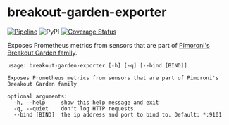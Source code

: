 # breakout-garden-exporter

[![Pipeline](https://github.com/andrewjw/breakout-garden-exporter/actions/workflows/build.yml/badge.svg)](https://github.com/andrewjw/breakout-garden-exporter/actions/workflows/build.yml) ![PyPI](https://img.shields.io/pypi/v/breakout-garden-exporter) [![Coverage Status](https://coveralls.io/repos/github/andrewjw/breakout-garden-exporter/badge.svg?branch=main)](https://coveralls.io/github/andrewjw/breakout-garden-exporter?branch=master)

Exposes Prometheus metrics from sensors that are part of [Pimoroni's Breakout Garden family](https://shop.pimoroni.com/collections/breakout-garden).

```
usage: breakout-garden-exporter [-h] [-q] [--bind [BIND]]

Exposes Prometheus metrics from sensors that are part of Pimoroni's Breakout Garden family

optional arguments:
  -h, --help     show this help message and exit
  -q, --quiet    don't log HTTP requests
  --bind [BIND]  the ip address and port to bind to. Default: *:9101
```